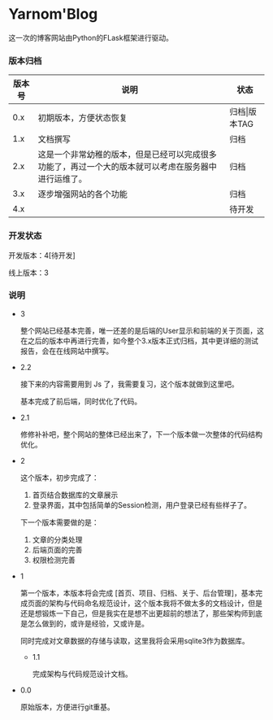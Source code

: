 # Yarnom'Blog

这一次的博客网站由Python的FLask框架进行驱动。

### 版本归档

| 版本号 | 说明                                                         | 状态          |
| ------ | ------------------------------------------------------------ | ------------- |
| 0.x    | 初期版本，方便状态恢复                                       | 归档\|版本TAG |
| 1.x    | 文档撰写                                                     | 归档          |
| 2.x    | 这是一个非常幼稚的版本，但是已经可以完成很多功能了，再过一个大的版本就可以考虑在服务器中进行运维了。 | 归档          |
| 3.x    | 逐步增强网站的各个功能                                       | 归档          |
| 4.x    |                                                              | 待开发        |

### 开发状态

开发版本：4[待开发]

线上版本：3





### 说明

-   3

    整个网站已经基本完善，唯一还差的是后端的User显示和前端的关于页面，这在之后的版本中再进行完善，如今整个3.x版本正式归档，其中更详细的测试报告，会在在线网站中撰写。

-   2.2

    接下来的内容需要用到 Js 了，我需要复习，这个版本就做到这里吧。

    基本完成了前后端，同时优化了代码。

-   2.1

    修修补补吧，整个网站的整体已经出来了，下一个版本做一次整体的代码结构优化。

-   2

    这个版本，初步完成了：

    1.  首页结合数据库的文章展示
    2.  登录界面，其中包括简单的Session检测，用户登录已经有些样子了。

    下一个版本需要做的是：

    1.  文章的分类处理
    2.  后端页面的完善
    3.  权限检测完善

-   1

    第一个版本，本版本将会完成 [首页、项目、归档、关于、后台管理]，基本完成页面的架构与代码命名规范设计，这个版本我将不做太多的文档设计，但是还是想锻炼一下自己，但是我实在是想不出更超前的想法了，那些架构师到底是怎么做到的，或许是经验，又或许是。

    同时完成对文章数据的存储与读取，这里我将会采用sqlite3作为数据库。

    -   1.1

        完成架构与代码规范设计文档。

-   0.0

    原始版本，方便进行git重基。



​	
